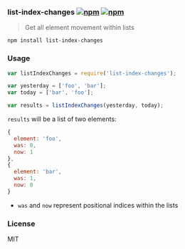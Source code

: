 ### list-index-changes [![npm](http://img.shields.io/npm/v/list-index-changes.svg)](https://npmjs.org/package/list-index-changes) [![npm](http://img.shields.io/npm/dm/list-index-changes.svg)](https://npmjs.org/package/list-index-changes)

> Get all element movement within lists

`npm install list-index-changes`

### Usage

```js
var listIndexChanges = require('list-index-changes');

var yesterday = ['foo', 'bar'];
var today = ['bar', 'foo'];

var results = listIndexChanges(yesterday, today);
```

`results` will be a list of two elements:

```js
{
  element: 'foo',
  was: 0,
  now: 1
},
{
  element: 'bar',
  was: 1,
  now: 0
}
```

* `was` and `now` represent positional indices within the lists

### License

MIT